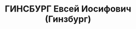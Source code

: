 ---
title: ГИНСБУРГ Евсей Иосифович (Гинзбург)
description: 'Родился в 1904 г., г. Москва, еврей, б/п, работал старшим инженером
  треста "Союзвзрывпром". Проживал: г. Иркутске.

  Арестован 1 февраля 1937 г.

  Приговорен: Военная Коллегия Верховного Суда СССР 24 октября 1937 г., обв.: по ст.
  ст. 58-7, 58-8, 58-11 УК РСФСР.

  Приговор: расстрел Расстрелян 24 октября 1937 г. Место захоронения - г. Иркутск.
  Реабилитирован 11 февраля 1958 г. реабилитирован определением Военной коллегии Верховного
  суда СССР'
---